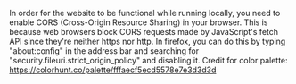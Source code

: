 In order for the website to be functional while running locally, you need to enable CORS (Cross-Origin Resource Sharing) in your browser. This is because web browsers block CORS requests made by JavaScript's fetch API since they're neither https nor http.
In firefox, you can do this by typing "about:config" in the address bar and searching for "security.fileuri.strict_origin_policy" and disabling it.
Credit for color palette: https://colorhunt.co/palette/fffaecf5ecd5578e7e3d3d3d
